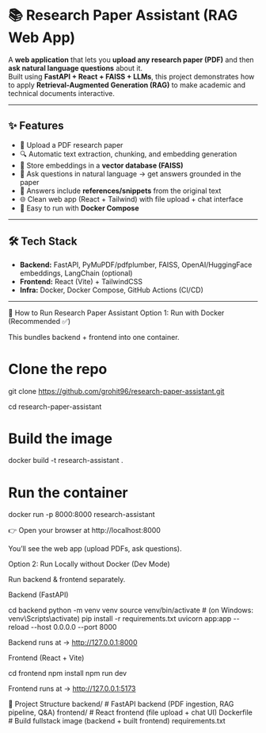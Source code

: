 # 📚 Research Paper Assistant (RAG Web App)

A **web application** that lets you **upload any research paper (PDF)** and then **ask natural language questions** about it.  
Built using **FastAPI + React + FAISS + LLMs**, this project demonstrates how to apply **Retrieval-Augmented Generation (RAG)** to make academic and technical documents interactive.  

---

## ✨ Features
- 📂 Upload a PDF research paper
- 🔍 Automatic text extraction, chunking, and embedding generation
- 🧠 Store embeddings in a **vector database (FAISS)**
- 💬 Ask questions in natural language → get answers grounded in the paper
- 📖 Answers include **references/snippets** from the original text
- 🌐 Clean web app (React + Tailwind) with file upload + chat interface
- 🐳 Easy to run with **Docker Compose**

---

## 🛠️ Tech Stack
- **Backend:** FastAPI, PyMuPDF/pdfplumber, FAISS, OpenAI/HuggingFace embeddings, LangChain (optional)  
- **Frontend:** React (Vite) + TailwindCSS  
- **Infra:** Docker, Docker Compose, GitHub Actions (CI/CD)  

---

🚀 How to Run Research Paper Assistant
Option 1: Run with Docker (Recommended ✅)

This bundles backend + frontend into one container.

# Clone the repo
git clone https://github.com/grohit96/research-paper-assistant.git

cd research-paper-assistant

# Build the image
docker build -t research-assistant .

# Run the container
docker run -p 8000:8000 research-assistant


👉 Open your browser at http://localhost:8000

You’ll see the web app (upload PDFs, ask questions).

Option 2: Run Locally without Docker (Dev Mode)

Run backend & frontend separately.

Backend (FastAPI)

cd backend
python -m venv venv
source venv/bin/activate   # (on Windows: venv\Scripts\activate)
pip install -r requirements.txt
uvicorn app:app --reload --host 0.0.0.0 --port 8000


Backend runs at → http://127.0.0.1:8000

Frontend (React + Vite)

cd frontend
npm install
npm run dev


Frontend runs at → http://127.0.0.1:5173

📂 Project Structure
backend/        # FastAPI backend (PDF ingestion, RAG pipeline, Q&A)
frontend/       # React frontend (file upload + chat UI)
Dockerfile      # Build fullstack image (backend + built frontend)
requirements.txt

